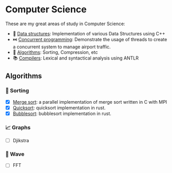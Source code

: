 # Computer Science

These are my great areas of study in Computer Science:

- 🧮 [Data structures](https://github.com/flametuner/data-structures): Implementation of various Data Structures using C++
- ⏭️ [Concurrent programming](https://github.com/flametuner/concurrent-airport): Demonstrate the usage of threads to create a concurrent system to manage airport traffic.
- 🧠 [Algorithms](#algorithms): Sorting, Compression, etc
- 📚 [Compilers](https://github.com/flametuner/scanner): Lexical and syntactical analysis using ANTLR

## Algorithms
<!-- It must have a README with a visuzilation, the wikipedia for it, the programming language, where it's used, time complexity -->
### 🔢 Sorting

- [x] [Merge sort](https://github.com/flametuner/parallel-merge-sort): a parallel implementation of merge sort written in C with MPI
- [x] [Quicksort](https://github.com/flametuner/algorithms-rs): quicksort implementation in rust.
- [x] [Bubblesort](https://github.com/flametuner/algorithms-rs): bubblesort implementation in rust.

### 📈 Graphs

- [ ] Djikstra


### 🌊️ Wave

- [ ] FFT 
